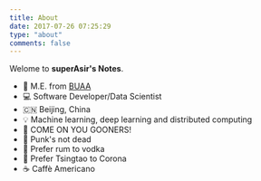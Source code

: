 ```yaml
---
title: About
date: 2017-07-26 07:25:29
type: "about"
comments: false
---
```

Welome to **superAsir's Notes**.

* 📖 M.E. from [BUAA](http://ev.buaa.edu.cn/)
* 💻 Software Developer/Data Scientist
* 🇨🇳 Beijing, China
* 💡 Machine learning, deep learning and distributed computing 
* 🔴 COME ON YOU GOONERS!
* 🎸 Punk's not dead 
* 🥃 Prefer rum to vodka
* 🍺 Prefer Tsingtao to Corona
* ☕️ Caffè Americano

